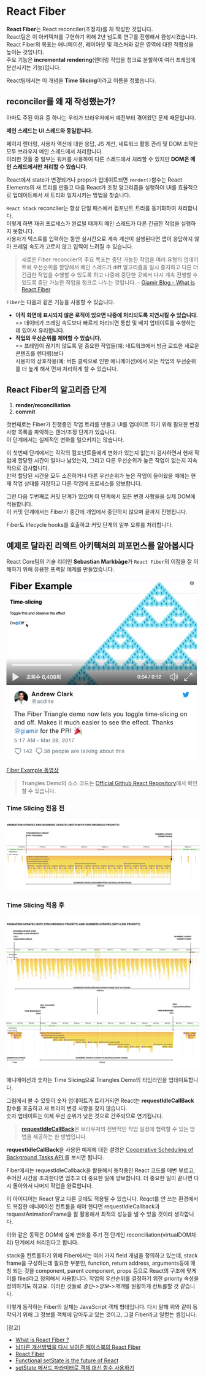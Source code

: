 # React Fiber

**React Fiber**는 React reconciler(조정자)를 재 작성한 것입니다.  
React팀은 이 아키텍처를 구현하기 위해 2년 넘도록 연구를 진행해서 완성시켰습니다.  
React Fiber의 목표는 애니메이션, 레이아웃 및 제스처와 같은 영역에 대한 적합성을 높이는 것입니다.  
주요 기능은 **incremental rendering**(렌더링 작업을 청크로 분할하여 여러 프레임에 분산시키는 기능)입니다.  

React팀에서는 이 개념을 **Time Slicing**이라고 이름을 정했습니다.  

## reconciler를 왜 재 작성했는가?

아마도 주된 이유 중 하나는 우리가 브라우저에서 예전부터 겪어왔던 문제 때문입니다.  

**메인 스레드는 UI 스레드와 동일합니다.**  

페이지 렌더링, 사용자 액션에 대한 응답, JS 계산, 네트워크 활동 관리 및 DOM 조작은 모두 브라우저 메인 스레드에서 처리합니다.  
이러한 것들 중 일부는 워커를 사용하여 다른 스레드에서 처리할 수 있지만 **DOM은 메인 스레드에서만 처리할 수 있습니다**.  

React에서 state가 변경되거나 props가 업데이트되면 `render()`함수는 React Elements의 새 트리를 만들고 다음 React가 조정 알고리즘을 실행하여 UI를 효율적으로 업데이트해서 새 트리와 일치시키는 방법을 찾습니다.  

`React Stack` reconciler는 항상 단일 패스에서 컴포넌트 트리를 동기화하여 처리합니다.  
이렇게 하면 재귀 프로세스가 완료될 때까지 메인 스레드가 다른 긴급한 작업을 실행하지 못합니다.  
사용자가 텍스트를 입력하는 동안 실시간으로 계속 계산이 실행된다면 앱이 응답하지 않아 프레임 속도가 고르지 않고 입력이 느려질 수 있습니다.  

> 새로운 Fiber reconciler의 주요 목표는 중단 가능한 작업을 여러 유형의 업데이트에 우선순위를 할당해서 메인 스레드가 diff 알고리즘을 일시 중지하고 다른 더 긴급한 작업을 수행할 수 있도록 하고 나중에 중단한 곳에서 다시 계속 진행할 수 있도록 중단 가능한 작업을 청크로 나누는 것입니다. - [Giamir Blog - What is React Fiber](https://giamir.com/what-is-react-fiber)  

`Fiber`는 다음과 같은 기능을 사용할 수 있습니다.  

- **아직 화면에 표시되지 않은 로직이 있으면 나중에 처리되도록 지연시킬 수 있습니다.**  
  => 데이터가 프레임 속도보다 빠르게 처리되면 통합 및 배치 업데이트를 수행하는 데 있어서 유리합니다.
- **작업의 우선순위를 제어할 수 있습니다.**  
  => 프레임이 끊기지 않도록 덜 중요한 작업들(예: 네트워크에서 방금 로드한 새로운 콘텐츠를 렌더링)보다  
  사용자의 상호작용(예: 버튼 클릭으로 인한 애니메이션)에서 오는 작업의 우선순위를 더 높게 해서 먼저 처리하게 할 수 있습니다.  

## React Fiber의 알고리즘 단계

1. **render/reconciliation**
2. **commit**

첫번째로는 Fiber가 진행중인 작업 트리를 만들고 UI를 업데이트 하기 위해 필요한 변경 사항 목록을 파악하는 렌더/조정 단계가 있습니다.  
이 단계에서는 실제적인 변화를 일으키지는 않습니다.  

이 첫번째 단계에서는 각각의 컴포넌트들에게 변화가 있는지 없는지 검사하면서 현재 작업에 할당된 시간이 얼마나 남았는지, 그리고 다른 우선순위가 높은 작업이 없는지 지속적으로 검사합니다.  
만약 할당된 시간을 모두 소진하거나 다른 우선순위가 높은 작업이 들어왔을 때에는 현재 작업 상태를 저장하고 다른 작업에 프로세스를 양보합니다.  

그런 다음 두번째로 커밋 단계가 있으며 이 단계에서 모든 변경 사항들을 실제 DOM에 적용합니다.  
이 커밋 단계에서는 Fiber가 중간에 개입에서 중단하지 않으며 끝까지 진행됩니다.  

Fiber도 lifecycle hooks를 호출하고 커밋 단계의 일부 오류를 처리합니다.  

## 예제로 달라진 리액트 아키텍쳐의 퍼포먼스를 알아봅시다  

React Core팀의 기술 리더인 **Sebastian Markbåge**가 `React Fiber`의 이점을 잘 이해하기 위해 유용한 프랙탈 예제를 만들었습니다.  

![ReactFiberExample](./resource/react_fiber_example.png)  

[Fiber Example 동영상](https://twitter.com/twitter/statuses/846456239693344769)  

> Triangles Demo의 소스 코드는 [Official Github React Repository](https://github.com/facebook/react/blob/master/fixtures/fiber-triangle/index.html)에서 확인할 수 있습니다.  

### Time Slicing 전용 전
![타임슬라이스 미적용](./resource/triangles-demo-without-time-slicing.png)  

### Time Slicing 적용 후
![타임슬라이스 적용](./resource/triangles-demo-with-time-slicing.png)  

애니메이션과 숫자는 Time Slicing으로 Triangles Demo의 타임라인을 업데이트합니다.  

그림에서 볼 수 있듯이 숫자 업데이트가 트리거되면 React는 **requestIdleCallBack** 함수를 호출하고 새 트리의 변경 사항을 찾지 않습니다.  
숫자 업데이트는 이제 우선 순위가 낮은 것으로 간주되므로 연기됩니다.  

> [**requestIdleCallBack**](https://developer.mozilla.org/ko/docs/Web/API/Window/requestIdleCallback)은 브라우저의 전반적인 작업 일정에 협력할 수 있는 방법을 제공하는 한 방법입니다.

**requestIdleCallBack**을 사용한 예제에 대한 설명은 [Cooperative Scheduling of Background Tasks API
](https://developer.mozilla.org/ko/docs/Web/API/Background_Tasks_API)를 보시면 됩니다.  

Fiber에서는 requestIdleCallback을 활용해서 동작중인 React 코드를 매번 부르고, 주어진 시간을 초과한다면 멈추고 더 중요한 일에 양보합니다. 더 중요한 일이 끝나면 다시 돌아와서 나머지 작업을 완료합니다.

이 아이디어는 React 말고 다른 곳에도 적용될 수 있습니다. Reqct를 안 쓰는 환경에서도  복잡한 애니메이션 컨트롤을 해야 한다면 requestIdleCallback과 requestAnimationFrame을 잘 활용해서 최적의 성능을 낼 수 있을 것이라 생각합니다.  

이와 같은 동작은 DOM에 실제 변화를 주기 전 단계인 reconciliation(virtualDOM처리) 단계에서 처리된다고 합니다.  

stack을 컨트롤하기 위해 Fiber에서는 여러 가지 field 개념을 정의하고 있는데, stack frame을 구성하는데 필요한 부분인, function, return address, arguments등에 매칭 되는 것을 component, parent component, props 등으로 React의 구조에 맞게 이를 filed라고 정의해서 사용합니다. 작업의 우선순위를 결정하기 위한 priority 속성을 정의하기도 하고요. 이러한 것들로 *중단->양보->재개*를 원활하게 컨트롤할 것 같습니다.

이렇게 동작하는 Fiber의 실체는 JavaScript 객체 형태입니다. 다시 말해 위와 같이 동작되기 위해 그 정보를 객체에 담아두고 있는 것이고, 그걸 Fiber라고 일컫는 셈입니다.  

[참고]  
- [What is React Fiber ?](https://giamir.com/what-is-react-fiber)
- [남다른 개선방법을 다시 보여준 페이스북의 React Fiber](https://medium.com/@codesquad_yoda/%EB%82%A8%EB%8B%A4%EB%A5%B8-%EA%B0%9C%EC%84%A0%EB%B0%A9%EB%B2%95%EC%9D%84-%EB%8B%A4%EC%8B%9C-%EB%B3%B4%EC%97%AC%EC%A4%80-%ED%8E%98%EC%9D%B4%EC%8A%A4%EB%B6%81%EC%9D%98-react-fiber-80b7ca5bd9bb)
- [React Fiber](https://tech.wanted.co.kr/frontend/2018/01/07/react-fiber.html)
- [Functional setState is the future of React](https://medium.freecodecamp.org/functional-setstate-is-the-future-of-react-374f30401b6b)
- [setState 메서드 파라미터로 객체 대신 함수 사용하기](https://www.vobour.com/-setstate-%EB%A9%94%EC%8F%98%EB%93%9C-%ED%8C%8C%EB%9D%BC%EB%AF%B8%ED%84%B0%EB%A1%9C-%EA%B0%9D%EC%B2%B4-%EB%8C%80%EC%8B%A0-%ED%95%A8%EC%88%98-%EC%82%AC%EC%9A%A9%ED%95%98%EA%B8%B0-using)
